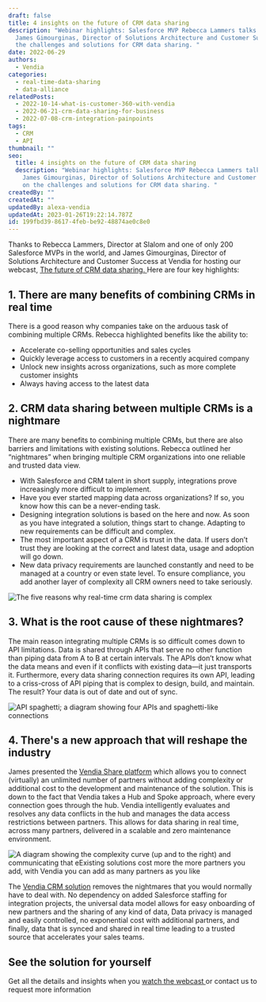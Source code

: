 ```yaml
---
draft: false
title: 4 insights on the future of CRM data sharing
description: "Webinar highlights: Salesforce MVP Rebecca Lammers talks with
  James Gimourginas, Director of Solutions Architecture and Customer Success on
  the challenges and solutions for CRM data sharing. "
date: 2022-06-29
authors:
  - Vendia
categories:
  - real-time-data-sharing
  - data-alliance
relatedPosts:
  - 2022-10-14-what-is-customer-360-with-vendia
  - 2022-06-21-crm-data-sharing-for-business
  - 2022-07-08-crm-integration-painpoints
tags:
  - CRM
  - API
thumbnail: ""
seo:
  title: 4 insights on the future of CRM data sharing
  description: "Webinar highlights: Salesforce MVP Rebecca Lammers talks with
    James Gimourginas, Director of Solutions Architecture and Customer Success
    on the challenges and solutions for CRM data sharing. "
createdBy: ""
createdAt: ""
updatedBy: alexa-vendia
updatedAt: 2023-01-26T19:22:14.787Z
id: 199fbd39-8617-4feb-be92-48874ae0c8e0
---
```


Thanks to Rebecca Lammers, Director at Slalom and one of only 200 Salesforce MVPs in the world, and James Gimourginas, Director of Solutions Architecture and Customer Success at Vendia for hosting our webcast, [The future of CRM data sharing. ](https://fast.wistia.com/embed/channel/d1mxqbj9xw)Here are four key highlights:

## 1. **There are many benefits of combining CRMs in real time**

There is a good reason why companies take on the arduous task of combining multiple CRMs. Rebecca highlighted benefits like the ability to:

- Accelerate co-selling opportunities and sales cycles
- Quickly leverage access to customers in a recently acquired company
- Unlock new insights across organizations, such as more complete customer insights
- Always having access to the latest data

## 2. **CRM data sharing between multiple CRMs is a nightmare**

There are many benefits to combining multiple CRMs, but there are also barriers and limitations with existing solutions. Rebecca outlined her “nightmares” when bringing multiple CRM organizations into one reliable and trusted data view. 

- With Salesforce and CRM talent in short supply, integrations prove increasingly more difficult to implement.   
- Have you ever started mapping data across organizations? If so, you know how this can be a never-ending task. 
- Designing integration solutions is based on the here and now. As soon as you have integrated a solution, things start to change. Adapting to new requirements can be difficult and complex.  
- The most important aspect of a CRM is trust in the data. If users don’t trust they are looking at the correct and latest data, usage and adoption will go down.
- New data privacy requirements are launched constantly and need to be managed at a country or even state level. To ensure compliance, you add another layer of complexity all CRM owners need to take seriously. 

![The five reasons why real-time crm data sharing is complex](https://d24nhiikxn5jns.cloudfront.net/optimized/user-images.githubusercontent.com..532272..178830946-98b33a87-37de-43a1-a302-9209f758122b.png)

## 3. **What is the root cause of these nightmares?**

The main reason integrating multiple CRMs is so difficult comes down to API limitations. Data is shared through APIs that serve no other function than piping data from A to B at certain intervals. The APIs don’t know what the data means and even if it conflicts with existing data—it just transports it. Furthermore, every data sharing connection requires its own API, leading to a criss-cross of API piping that is complex to design, build, and maintain. The result? Your data is out of date and out of sync.  

![API spaghetti; a diagram showing four APIs and spaghetti-like connections](https://d24nhiikxn5jns.cloudfront.net/optimized/user-images.githubusercontent.com..532272..178831008-f12921ee-12b8-4e3b-8b35-88b648886229.png)

## 4. There's a **new approach that will reshape the industry**

James presented the [Vendia Share platform](https://www.vendia.com/use-cases/crm) which allows you to connect (virtually) an unlimited number of partners without adding complexity or additional cost to the development and maintenance of the solution. This is down to the fact that Vendia takes a Hub and Spoke approach, where every connection goes through the hub. Vendia intelligently evaluates and resolves any data conflicts in the hub and manages the data access restrictions between partners. This allows for data sharing in real time, across many partners, delivered in a scalable and zero maintenance environment. 

![A diagram showing the complexity curve (up and to the right) and communicating that eExisting solutions cost more the more partners you add, with Vendia you can add as many partners as you like](https://d24nhiikxn5jns.cloudfront.net/optimized/user-images.githubusercontent.com..532272..178831115-18b0e073-8991-4a6b-8308-f0ce25e1f377.png)

The [Vendia CRM solution](https://www.vendia.com/use-cases/crm) removes the nightmares that you would normally have to deal with. No dependency on added Salesforce staffing for integration projects, the universal data model allows for easy onboarding of new partners and the sharing of any kind of data, Data privacy is managed and easily controlled, no exponential cost with additional partners, and finally, data that is synced and shared in real time leading to a trusted source that accelerates your sales teams.   

## See the solution for yourself

Get all the details and insights when you [watch the webcast ](https://fast.wistia.com/embed/channel/d1mxqbj9xw)or contact us to request more information [](https://fast.wistia.com/embed/channel/d1mxqbj9xw)